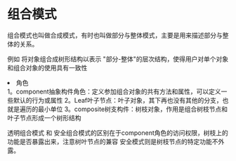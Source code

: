 <h1>组合模式</h1>

组合模式也叫做合成模式，有时也叫做部分与整体模式，主要是用来描述部分与整体的关系。

例如 将对象组合成树形结构以表示 "部分-整体"的层次结构，使得用户对单个对象和组合对象的使用具有一致性

<li>角色</li>
1。component抽象构件角色：定义参加组合对象的共有方法和属性，可以定义一些默认的行为或属性
2。Leaf叶子节点：叶子对象，其下再也没有其他的分支，也就是遍历的最小单位
3。composite树支构件：树枝对象，作用是组合树枝节点和叶子节点形成一个树形结构


透明组合模式 和 安全组合模式的区别在于component角色的访问权限，树枝上的功能是否暴露出来，注意树叶节点的兼容
安全模式则是树枝节点的特定功能不外露。

